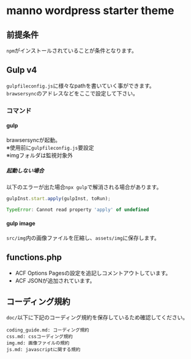 # manno wordpress starter theme
## 前提条件
`npm`がインストールされていることが条件となります。

## Gulp v4
`gulpfileconfig.js`に様々なpathを書いていく事ができます。  
`brawsersync`のアドレスなどをここで設定して下さい。

### コマンド
#### gulp
brawsersyncが起動。  
※使用前に`gulpfileconfig.js`要設定  
※imgフォルダは監視対象外  

##### 起動しない場合
以下のエラーが出た場合`npx gulp`で解消される場合があります。

```javascript
gulpInst.start.apply(gulpInst, toRun);                   

TypeError: Cannot read property 'apply' of undefined

```

#### gulp image
`src/img`内の画像ファイルを圧縮し、`assets/img`に保存します。  

## functions.php

- ACF Options Pagesの設定を追記しコメントアウトしています。
- ACF JSONが追加されています。

## コーディング規約

`doc/`以下に下記のコーディング規約を保存しているため確認してください。

```
coding_guide.md: コーディング規約
css.md: cssコーディング規約
img.md: 画像ファイルの規約
js.md: javascriptに関する規約
```

<!-- 以下、各種リンク -->

[FLOCSS]: https://github.com/hiloki/flocss
[MindBEMding]: https://github.com/juno/bem-methodology-ja/blob/master/definitions.md
[Bootstarp]: https://getbootstrap.com/
[slick]: http://kenwheeler.github.io/slick/
[drawer]: https://github.com/blivesta/drawer
